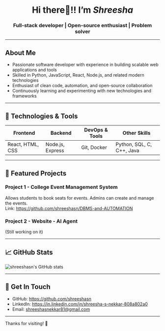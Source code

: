 <p align="center">
  <h1 align="center">Hi there👋!! I’m  <b><i> Shreesha </i></b> </h1>
  <h3><p align="center">Full-stack developer | Open-source enthusiast | Problem solver</p></h3>
</p>

---

## About Me

- Passionate software developer with experience in building scalable web applications and tools  
- Skilled in  Python, JavaScript, React, Node.js, and related modern technologies  
- Enthusiast of clean code, automation, and open-source collaboration  
- Continuously learning and experimenting with new technologies and frameworks  

---

## 🔧 Technologies & Tools

| Frontend            | Backend             | DevOps & Tools     | Other Skills         |
|---------------------|---------------------|--------------------|----------------------|
| React, HTML, CSS    | Node.js, Express    | Git, Docker | Python, SQL, C, C++, Java  |

---

## 🚀 Featured Projects

### Project 1 - College Event Management System  
Allows students to book seats for events. Admins can create and manage the events. 
<br/>
Link:  https://github.com/shreeshasn/DBMS-and-AUTOMATION

### Project 2 - Website - AI Agent    
(Still working on it)


---

## 📈 GitHub Stats

![shreeshasn's GitHub stats](https://github-readme-stats.vercel.app/api?username=shreeshasn&show_icons=true&theme=dark)

---

## 💬 Get In Touch

- GitHub: https://github.com/shreeshasn  
- LinkedIn: https://in.linkedin.com/in/shreesha-s-nekkar-808a802a0
- Email: shreeshasnekkar81@gmail.com

---

Thanks for visiting! 👋
